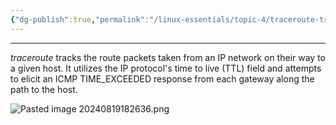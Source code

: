```yaml
---
{"dg-publish":true,"permalink":"/linux-essentials/topic-4/traceroute-traceroute6/","noteIcon":""}
---
```


---
_traceroute_ tracks the route packets taken from an IP network on their way to a given host. It utilizes the IP protocol's time to live (TTL) field and attempts to elicit an ICMP TIME_EXCEEDED response from each gateway along the path to the host.

![Pasted image 20240819182636.png](/img/user/Linux%20Essentials/Topic%204/Topic4%20reference%20images/Pasted%20image%2020240819182636.png)

